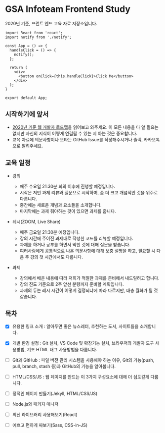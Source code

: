 # GSA Infoteam Frontend Study

2020년 기준, 프런트 엔드 교육 자료 저장소입니다.

```JSX
import React from 'react';
import notify from './notify';

const App = () => {
  handleClick = () => {
    notify();
  };

  return (
    <div>
      <button onClick={this.handleClick}>Click Me</button>
    </div>
  );
}

export default App;
```

## 시작하기에 앞서

-   [2020년 기준 웹 개발자 로드맵](https://github.com/devJang/developer-roadmap?fbclid=IwAR3caSuOSA71kwoisWbsVLykQglLW03l9dHvSCkk4cIdTIUvMF0F4xB1onY)을 읽어보고 와주세요. 이 모든 내용을 다 알 필요는 없지만 자신의 지식이 어떻게 연결될 수 있는 지 아는 것은 중요합니다.
-   교육 자료에 의문사항이나 오타는 GitHub Issue를 작성해주시거나 슬랙, 카카오톡으로 알려주세요.

## 교육 일정

- 강의
    - 매주 수요일 21:30분 회의 이후에 진행할 예정입니다.
    - 시작은 저번 과제 리뷰와 질문으로 시작하며, 좀 더 크고 개념적인 것을 위주로 다룹니다.
    - 중간에는 새로운 개념과 요소들을 소개합니다.
    - 마지막에는 과제 줘야하는 것이 있으면 과제를 줍니다.

- 레시(ZOOM, Live Share)
    - 매주 금요일 21:30분 예정입니다.
    - 강의 시간에 주어진 과제대로 작성한 코드를 리뷰할 예정입니다.
    - 과제를 하거나 공부를 하면서 막힌 것에 대해 질문을 받습니다.
    - 여러사람에게 공통적으로 나온 의문사항에 대해 보충 설명을 하고, 필요할 시 다음 주 강의 첫 시간에서도 다룹니다.
- 과제
    - 강의에서 배운 내용에 따라 저희가 적절한 과제를 준비해서 내드릴려고 합니다.
    - 강의 진도 기준으로 2주 앞선 분량까지 준비할 계획입니다.
    - 과제의 듀는 레시 시간이 어떻게 결정되냐에 따라 다르지만, 대충 월화가 될 것 같습니다.

## 목차

- [x] 유용한 링크 소개 : 알아두면 좋은 뉴스레터, 추천하는 도서, 사이트들을 소개합니다.
- [x] 개발 환경 설정 : Git 설치, VS Code 및 확장기능 설치, 브라우저의 개발자 도구 사용방법, 기초 HTML 태그 사용방법을 다룹니다.
- [ ] Git과 GitHub : 파일 버전 관리 시스템을 사용해야 하는 이유, Git의 기능(push, pull, branch, stash 등)과 GitHub의 기능을 알아봅니다.
- [ ] HTML/CSS/JS : 웹 페이지를 만드는 이 3가지 구성요소에 대해 더 심도깊게 다룹니다.
- [ ] 정적인 페이지 만들기(Jekyll, HTML/CSS/JS)
- [ ] Node.js와 패키지 매니저
- [ ] 최신 라이브러리 사용해보기(React)
- [ ] 예쁘고 편하게 짜보기(Sass, CSS-in-JS)

